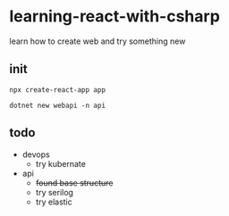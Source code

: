 # learning-react-with-csharp

learn how to create web and try something new

## init

`npx create-react-app app`

`dotnet new webapi -n api`

## todo

- devops
  - try kubernate
- api
  - ~~found base structure~~
  - try serilog
  - try elastic
